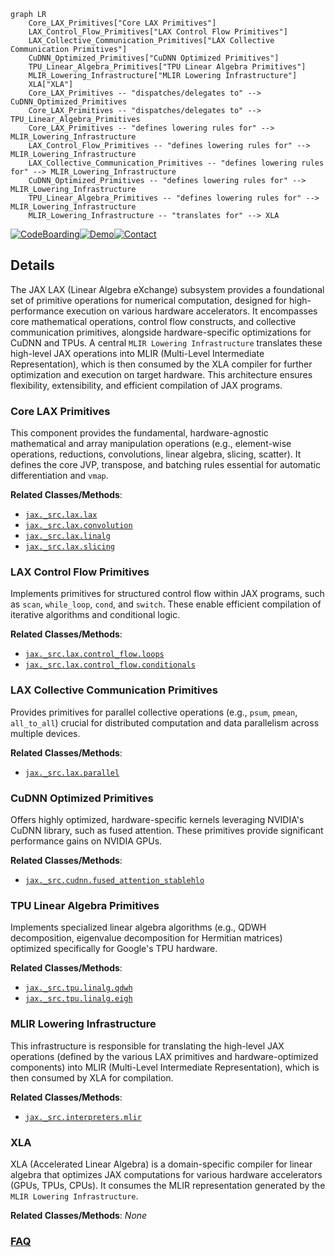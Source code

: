 ```mermaid
graph LR
    Core_LAX_Primitives["Core LAX Primitives"]
    LAX_Control_Flow_Primitives["LAX Control Flow Primitives"]
    LAX_Collective_Communication_Primitives["LAX Collective Communication Primitives"]
    CuDNN_Optimized_Primitives["CuDNN Optimized Primitives"]
    TPU_Linear_Algebra_Primitives["TPU Linear Algebra Primitives"]
    MLIR_Lowering_Infrastructure["MLIR Lowering Infrastructure"]
    XLA["XLA"]
    Core_LAX_Primitives -- "dispatches/delegates to" --> CuDNN_Optimized_Primitives
    Core_LAX_Primitives -- "dispatches/delegates to" --> TPU_Linear_Algebra_Primitives
    Core_LAX_Primitives -- "defines lowering rules for" --> MLIR_Lowering_Infrastructure
    LAX_Control_Flow_Primitives -- "defines lowering rules for" --> MLIR_Lowering_Infrastructure
    LAX_Collective_Communication_Primitives -- "defines lowering rules for" --> MLIR_Lowering_Infrastructure
    CuDNN_Optimized_Primitives -- "defines lowering rules for" --> MLIR_Lowering_Infrastructure
    TPU_Linear_Algebra_Primitives -- "defines lowering rules for" --> MLIR_Lowering_Infrastructure
    MLIR_Lowering_Infrastructure -- "translates for" --> XLA
```

[![CodeBoarding](https://img.shields.io/badge/Generated%20by-CodeBoarding-9cf?style=flat-square)](https://github.com/CodeBoarding/GeneratedOnBoardings)[![Demo](https://img.shields.io/badge/Try%20our-Demo-blue?style=flat-square)](https://www.codeboarding.org/demo)[![Contact](https://img.shields.io/badge/Contact%20us%20-%20contact@codeboarding.org-lightgrey?style=flat-square)](mailto:contact@codeboarding.org)

## Details

The JAX LAX (Linear Algebra eXchange) subsystem provides a foundational set of primitive operations for numerical computation, designed for high-performance execution on various hardware accelerators. It encompasses core mathematical operations, control flow constructs, and collective communication primitives, alongside hardware-specific optimizations for CuDNN and TPUs. A central `MLIR Lowering Infrastructure` translates these high-level JAX operations into MLIR (Multi-Level Intermediate Representation), which is then consumed by the XLA compiler for further optimization and execution on target hardware. This architecture ensures flexibility, extensibility, and efficient compilation of JAX programs.

### Core LAX Primitives
This component provides the fundamental, hardware-agnostic mathematical and array manipulation operations (e.g., element-wise operations, reductions, convolutions, linear algebra, slicing, scatter). It defines the core JVP, transpose, and batching rules essential for automatic differentiation and `vmap`.


**Related Classes/Methods**:

- <a href="https://github.com/jax-ml/jax/blob/main/jax/_src/lax/lax.py" target="_blank" rel="noopener noreferrer">`jax._src.lax.lax`</a>
- <a href="https://github.com/jax-ml/jax/blob/main/jax/_src/lax/convolution.py" target="_blank" rel="noopener noreferrer">`jax._src.lax.convolution`</a>
- <a href="https://github.com/jax-ml/jax/blob/main/jax/_src/lax/linalg.py" target="_blank" rel="noopener noreferrer">`jax._src.lax.linalg`</a>
- <a href="https://github.com/jax-ml/jax/blob/main/jax/_src/lax/slicing.py" target="_blank" rel="noopener noreferrer">`jax._src.lax.slicing`</a>


### LAX Control Flow Primitives
Implements primitives for structured control flow within JAX programs, such as `scan`, `while_loop`, `cond`, and `switch`. These enable efficient compilation of iterative algorithms and conditional logic.


**Related Classes/Methods**:

- <a href="https://github.com/jax-ml/jax/blob/main/jax/_src/lax/control_flow/loops.py" target="_blank" rel="noopener noreferrer">`jax._src.lax.control_flow.loops`</a>
- <a href="https://github.com/jax-ml/jax/blob/main/jax/_src/lax/control_flow/conditionals.py" target="_blank" rel="noopener noreferrer">`jax._src.lax.control_flow.conditionals`</a>


### LAX Collective Communication Primitives
Provides primitives for parallel collective operations (e.g., `psum`, `pmean`, `all_to_all`) crucial for distributed computation and data parallelism across multiple devices.


**Related Classes/Methods**:

- <a href="https://github.com/jax-ml/jax/blob/main/jax/_src/lax/parallel.py" target="_blank" rel="noopener noreferrer">`jax._src.lax.parallel`</a>


### CuDNN Optimized Primitives
Offers highly optimized, hardware-specific kernels leveraging NVIDIA's CuDNN library, such as fused attention. These primitives provide significant performance gains on NVIDIA GPUs.


**Related Classes/Methods**:

- <a href="https://github.com/jax-ml/jax/blob/main/jax/_src/cudnn/fused_attention_stablehlo.py" target="_blank" rel="noopener noreferrer">`jax._src.cudnn.fused_attention_stablehlo`</a>


### TPU Linear Algebra Primitives
Implements specialized linear algebra algorithms (e.g., QDWH decomposition, eigenvalue decomposition for Hermitian matrices) optimized specifically for Google's TPU hardware.


**Related Classes/Methods**:

- <a href="https://github.com/jax-ml/jax/blob/main/jax/_src/tpu/linalg/qdwh.py" target="_blank" rel="noopener noreferrer">`jax._src.tpu.linalg.qdwh`</a>
- <a href="https://github.com/jax-ml/jax/blob/main/jax/_src/tpu/linalg/eigh.py" target="_blank" rel="noopener noreferrer">`jax._src.tpu.linalg.eigh`</a>


### MLIR Lowering Infrastructure
This infrastructure is responsible for translating the high-level JAX operations (defined by the various LAX primitives and hardware-optimized components) into MLIR (Multi-Level Intermediate Representation), which is then consumed by XLA for compilation.


**Related Classes/Methods**:

- <a href="https://github.com/jax-ml/jax/blob/main/jax/_src/interpreters/mlir.py" target="_blank" rel="noopener noreferrer">`jax._src.interpreters.mlir`</a>


### XLA
XLA (Accelerated Linear Algebra) is a domain-specific compiler for linear algebra that optimizes JAX computations for various hardware accelerators (GPUs, TPUs, CPUs). It consumes the MLIR representation generated by the `MLIR Lowering Infrastructure`.


**Related Classes/Methods**: _None_



### [FAQ](https://github.com/CodeBoarding/GeneratedOnBoardings/tree/main?tab=readme-ov-file#faq)